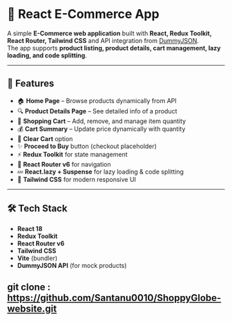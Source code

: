 # 🛒 React E-Commerce App

A simple **E-Commerce web application** built with **React, Redux Toolkit, React Router, Tailwind CSS** and API integration from [DummyJSON](https://dummyjson.com/products).  
The app supports **product listing, product details, cart management, lazy loading, and code splitting**.

---

## 🚀 Features
- 🏠 **Home Page** – Browse products dynamically from API
- 🔍 **Product Details Page** – See detailed info of a product
- 🛒 **Shopping Cart** – Add, remove, and manage item quantity
- 💰 **Cart Summary** – Update price dynamically with quantity
- 🧹 **Clear Cart** option
- ✨ **Proceed to Buy** button (checkout placeholder)
- ⚡ **Redux Toolkit** for state management
- 🔀 **React Router v6** for navigation
- 💤 **React.lazy + Suspense** for lazy loading & code splitting
- 🎨 **Tailwind CSS** for modern responsive UI

---

## 🛠️ Tech Stack
- **React 18**
- **Redux Toolkit**
- **React Router v6**
- **Tailwind CSS**
- **Vite** (bundler)
- **DummyJSON API** (for mock products)


 ## git clone :  https://github.com/Santanu0010/ShoppyGlobe-website.git
